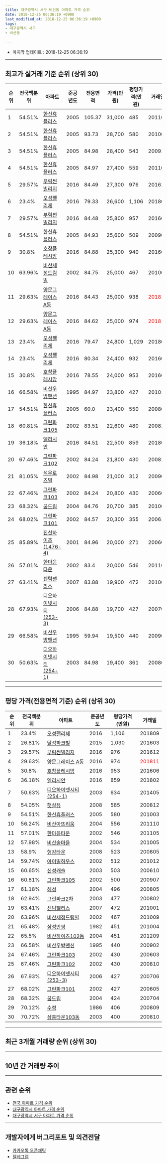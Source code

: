 ```yaml
---
title: 대구광역시 서구 비산동 아파트 가격 순위
date: 2018-12-25 06:36:19 +0900
last_modified_at: 2018-12-25 06:36:19 +0900
tags:
- 대구광역시 서구
- 비산동

---
```


* 마지막 업데이트 : 2018-12-25 06:36:19

---

## 최고가 실거래 기준 순위 (상위 30)


|순위|전국백분위|아파트|준공년도|전용면적|가격(만원)|평당가격(만원)|거래일|
|---|---|---|---|---|---|---|---|
|1|54.51%|[한신휴플러스](https://search.naver.com/search.naver?query=%EB%8C%80%EA%B5%AC%EA%B4%91%EC%97%AD%EC%8B%9C+%EC%84%9C%EA%B5%AC+%EB%B9%84%EC%82%B0%EB%8F%99+%ED%95%9C%EC%8B%A0%ED%9C%B4%ED%94%8C%EB%9F%AC%EC%8A%A4)|2005|105.37|31,000|485|201104|
|2|54.51%|[한신휴플러스](https://search.naver.com/search.naver?query=%EB%8C%80%EA%B5%AC%EA%B4%91%EC%97%AD%EC%8B%9C+%EC%84%9C%EA%B5%AC+%EB%B9%84%EC%82%B0%EB%8F%99+%ED%95%9C%EC%8B%A0%ED%9C%B4%ED%94%8C%EB%9F%AC%EC%8A%A4)|2005|93.73|28,700|580|201003|
|3|54.51%|[한신휴플러스](https://search.naver.com/search.naver?query=%EB%8C%80%EA%B5%AC%EA%B4%91%EC%97%AD%EC%8B%9C+%EC%84%9C%EA%B5%AC+%EB%B9%84%EC%82%B0%EB%8F%99+%ED%95%9C%EC%8B%A0%ED%9C%B4%ED%94%8C%EB%9F%AC%EC%8A%A4)|2005|84.98|28,400|543|200912|
|4|54.51%|[한신휴플러스](https://search.naver.com/search.naver?query=%EB%8C%80%EA%B5%AC%EA%B4%91%EC%97%AD%EC%8B%9C+%EC%84%9C%EA%B5%AC+%EB%B9%84%EC%82%B0%EB%8F%99+%ED%95%9C%EC%8B%A0%ED%9C%B4%ED%94%8C%EB%9F%AC%EC%8A%A4)|2005|84.97|27,400|559|201103|
|5|29.57%|[부림썬빌리지](https://search.naver.com/search.naver?query=%EB%8C%80%EA%B5%AC%EA%B4%91%EC%97%AD%EC%8B%9C+%EC%84%9C%EA%B5%AC+%EB%B9%84%EC%82%B0%EB%8F%99+%EB%B6%80%EB%A6%BC%EC%8D%AC%EB%B9%8C%EB%A6%AC%EC%A7%80)|2016|84.49|27,300|976|201612|
|6|23.4%|[오성펠리체](https://search.naver.com/search.naver?query=%EB%8C%80%EA%B5%AC%EA%B4%91%EC%97%AD%EC%8B%9C+%EC%84%9C%EA%B5%AC+%EB%B9%84%EC%82%B0%EB%8F%99+%EC%98%A4%EC%84%B1%ED%8E%A0%EB%A6%AC%EC%B2%B4)|2016|79.33|26,600|1,106|201809|
|7|29.57%|[부림썬빌리지](https://search.naver.com/search.naver?query=%EB%8C%80%EA%B5%AC%EA%B4%91%EC%97%AD%EC%8B%9C+%EC%84%9C%EA%B5%AC+%EB%B9%84%EC%82%B0%EB%8F%99+%EB%B6%80%EB%A6%BC%EC%8D%AC%EB%B9%8C%EB%A6%AC%EC%A7%80)|2016|84.48|25,800|957|201605|
|8|54.51%|[한신휴플러스](https://search.naver.com/search.naver?query=%EB%8C%80%EA%B5%AC%EA%B4%91%EC%97%AD%EC%8B%9C+%EC%84%9C%EA%B5%AC+%EB%B9%84%EC%82%B0%EB%8F%99+%ED%95%9C%EC%8B%A0%ED%9C%B4%ED%94%8C%EB%9F%AC%EC%8A%A4)|2005|84.93|25,600|509|200903|
|9|30.8%|[호창플레시앙](https://search.naver.com/search.naver?query=%EB%8C%80%EA%B5%AC%EA%B4%91%EC%97%AD%EC%8B%9C+%EC%84%9C%EA%B5%AC+%EB%B9%84%EC%82%B0%EB%8F%99+%ED%98%B8%EC%B0%BD%ED%94%8C%EB%A0%88%EC%8B%9C%EC%95%99)|2016|84.88|25,300|940|201606|
|10|63.96%|[비산세정드림빌](https://search.naver.com/search.naver?query=%EB%8C%80%EA%B5%AC%EA%B4%91%EC%97%AD%EC%8B%9C+%EC%84%9C%EA%B5%AC+%EB%B9%84%EC%82%B0%EB%8F%99+%EB%B9%84%EC%82%B0%EC%84%B8%EC%A0%95%EB%93%9C%EB%A6%BC%EB%B9%8C)|2002|84.75|25,000|467|201009|
|11|29.63%|[양문그레이스 A동](https://search.naver.com/search.naver?query=%EB%8C%80%EA%B5%AC%EA%B4%91%EC%97%AD%EC%8B%9C+%EC%84%9C%EA%B5%AC+%EB%B9%84%EC%82%B0%EB%8F%99+%EC%96%91%EB%AC%B8%EA%B7%B8%EB%A0%88%EC%9D%B4%EC%8A%A4+A%EB%8F%99)|2016|84.43|25,000|938|<span style="color:red">201810</span>|
|12|29.63%|[양문그레이스 A동](https://search.naver.com/search.naver?query=%EB%8C%80%EA%B5%AC%EA%B4%91%EC%97%AD%EC%8B%9C+%EC%84%9C%EA%B5%AC+%EB%B9%84%EC%82%B0%EB%8F%99+%EC%96%91%EB%AC%B8%EA%B7%B8%EB%A0%88%EC%9D%B4%EC%8A%A4+A%EB%8F%99)|2016|84.62|25,000|974|<span style="color:red">201811</span>|
|13|23.4%|[오성펠리체](https://search.naver.com/search.naver?query=%EB%8C%80%EA%B5%AC%EA%B4%91%EC%97%AD%EC%8B%9C+%EC%84%9C%EA%B5%AC+%EB%B9%84%EC%82%B0%EB%8F%99+%EC%98%A4%EC%84%B1%ED%8E%A0%EB%A6%AC%EC%B2%B4)|2016|79.47|24,800|1,029|201804|
|14|23.4%|[오성펠리체](https://search.naver.com/search.naver?query=%EB%8C%80%EA%B5%AC%EA%B4%91%EC%97%AD%EC%8B%9C+%EC%84%9C%EA%B5%AC+%EB%B9%84%EC%82%B0%EB%8F%99+%EC%98%A4%EC%84%B1%ED%8E%A0%EB%A6%AC%EC%B2%B4)|2016|80.34|24,400|932|201602|
|15|30.8%|[호창플레시앙](https://search.naver.com/search.naver?query=%EB%8C%80%EA%B5%AC%EA%B4%91%EC%97%AD%EC%8B%9C+%EC%84%9C%EA%B5%AC+%EB%B9%84%EC%82%B0%EB%8F%99+%ED%98%B8%EC%B0%BD%ED%94%8C%EB%A0%88%EC%8B%9C%EC%95%99)|2016|78.55|24,000|953|201606|
|16|66.58%|[비산우방맨션](https://search.naver.com/search.naver?query=%EB%8C%80%EA%B5%AC%EA%B4%91%EC%97%AD%EC%8B%9C+%EC%84%9C%EA%B5%AC+%EB%B9%84%EC%82%B0%EB%8F%99+%EB%B9%84%EC%82%B0%EC%9A%B0%EB%B0%A9%EB%A7%A8%EC%85%98)|1995|84.97|23,800|427|201010|
|17|54.51%|[한신휴플러스](https://search.naver.com/search.naver?query=%EB%8C%80%EA%B5%AC%EA%B4%91%EC%97%AD%EC%8B%9C+%EC%84%9C%EA%B5%AC+%EB%B9%84%EC%82%B0%EB%8F%99+%ED%95%9C%EC%8B%A0%ED%9C%B4%ED%94%8C%EB%9F%AC%EC%8A%A4)|2005|60.0|23,400|550|200804|
|18|60.81%|[그린파크105](https://search.naver.com/search.naver?query=%EB%8C%80%EA%B5%AC%EA%B4%91%EC%97%AD%EC%8B%9C+%EC%84%9C%EA%B5%AC+%EB%B9%84%EC%82%B0%EB%8F%99+%EA%B7%B8%EB%A6%B0%ED%8C%8C%ED%81%AC105)|2002|83.51|22,600|480|200811|
|19|36.18%|[엘리시안](https://search.naver.com/search.naver?query=%EB%8C%80%EA%B5%AC%EA%B4%91%EC%97%AD%EC%8B%9C+%EC%84%9C%EA%B5%AC+%EB%B9%84%EC%82%B0%EB%8F%99+%EC%97%98%EB%A6%AC%EC%8B%9C%EC%95%88)|2016|84.51|22,500|859|201802|
|20|67.46%|[그린파크102](https://search.naver.com/search.naver?query=%EB%8C%80%EA%B5%AC%EA%B4%91%EC%97%AD%EC%8B%9C+%EC%84%9C%EA%B5%AC+%EB%B9%84%EC%82%B0%EB%8F%99+%EA%B7%B8%EB%A6%B0%ED%8C%8C%ED%81%AC102)|2002|84.24|21,800|430|200810|
|21|81.05%|[석우로즈빌](https://search.naver.com/search.naver?query=%EB%8C%80%EA%B5%AC%EA%B4%91%EC%97%AD%EC%8B%9C+%EC%84%9C%EA%B5%AC+%EB%B9%84%EC%82%B0%EB%8F%99+%EC%84%9D%EC%9A%B0%EB%A1%9C%EC%A6%88%EB%B9%8C)|2002|84.98|21,000|312|200905|
|22|67.46%|[그린파크103](https://search.naver.com/search.naver?query=%EB%8C%80%EA%B5%AC%EA%B4%91%EC%97%AD%EC%8B%9C+%EC%84%9C%EA%B5%AC+%EB%B9%84%EC%82%B0%EB%8F%99+%EA%B7%B8%EB%A6%B0%ED%8C%8C%ED%81%AC103)|2002|84.24|20,800|430|200603|
|23|68.32%|[꿈드림](https://search.naver.com/search.naver?query=%EB%8C%80%EA%B5%AC%EA%B4%91%EC%97%AD%EC%8B%9C+%EC%84%9C%EA%B5%AC+%EB%B9%84%EC%82%B0%EB%8F%99+%EA%BF%88%EB%93%9C%EB%A6%BC)|2004|84.76|20,700|385|201001|
|24|68.02%|[그린파크101](https://search.naver.com/search.naver?query=%EB%8C%80%EA%B5%AC%EA%B4%91%EC%97%AD%EC%8B%9C+%EC%84%9C%EA%B5%AC+%EB%B9%84%EC%82%B0%EB%8F%99+%EA%B7%B8%EB%A6%B0%ED%8C%8C%ED%81%AC101)|2002|84.57|20,300|355|200611|
|25|85.89%|[진산하이츠(1476-4)](https://search.naver.com/search.naver?query=%EB%8C%80%EA%B5%AC%EA%B4%91%EC%97%AD%EC%8B%9C+%EC%84%9C%EA%B5%AC+%EB%B9%84%EC%82%B0%EB%8F%99+%EC%A7%84%EC%82%B0%ED%95%98%EC%9D%B4%EC%B8%A0%281476-4%29)|2001|84.96|20,000|271|200603|
|26|57.01%|[한마음타운](https://search.naver.com/search.naver?query=%EB%8C%80%EA%B5%AC%EA%B4%91%EC%97%AD%EC%8B%9C+%EC%84%9C%EA%B5%AC+%EB%B9%84%EC%82%B0%EB%8F%99+%ED%95%9C%EB%A7%88%EC%9D%8C%ED%83%80%EC%9A%B4)|2002|83.4|20,000|546|201105|
|27|63.41%|[센텀팰리스](https://search.naver.com/search.naver?query=%EB%8C%80%EA%B5%AC%EA%B4%91%EC%97%AD%EC%8B%9C+%EC%84%9C%EA%B5%AC+%EB%B9%84%EC%82%B0%EB%8F%99+%EC%84%BC%ED%85%80%ED%8C%B0%EB%A6%AC%EC%8A%A4)|2007|83.88|19,900|472|201001|
|28|67.93%|[디오하이넷시티(253-3)](https://search.naver.com/search.naver?query=%EB%8C%80%EA%B5%AC%EA%B4%91%EC%97%AD%EC%8B%9C+%EC%84%9C%EA%B5%AC+%EB%B9%84%EC%82%B0%EB%8F%99+%EB%94%94%EC%98%A4%ED%95%98%EC%9D%B4%EB%84%B7%EC%8B%9C%ED%8B%B0%28253-3%29)|2006|84.88|19,700|427|200706|
|29|66.58%|[비산우방맨션](https://search.naver.com/search.naver?query=%EB%8C%80%EA%B5%AC%EA%B4%91%EC%97%AD%EC%8B%9C+%EC%84%9C%EA%B5%AC+%EB%B9%84%EC%82%B0%EB%8F%99+%EB%B9%84%EC%82%B0%EC%9A%B0%EB%B0%A9%EB%A7%A8%EC%85%98)|1995|59.94|19,500|440|200902|
|30|50.63%|[디오하이넷시티(254-1)](https://search.naver.com/search.naver?query=%EB%8C%80%EA%B5%AC%EA%B4%91%EC%97%AD%EC%8B%9C+%EC%84%9C%EA%B5%AC+%EB%B9%84%EC%82%B0%EB%8F%99+%EB%94%94%EC%98%A4%ED%95%98%EC%9D%B4%EB%84%B7%EC%8B%9C%ED%8B%B0%28254-1%29)|2003|84.98|19,400|361|200802|


---

## 평당 가격(전용면적 기준) 순위 (상위 30)


|순위|전국백분위|아파트|준공년도|평당가격(만원)|거래일|
|---|---|---|---|---|---|
|1|23.4%|[오성펠리체](https://search.naver.com/search.naver?query=%EB%8C%80%EA%B5%AC%EA%B4%91%EC%97%AD%EC%8B%9C+%EC%84%9C%EA%B5%AC+%EB%B9%84%EC%82%B0%EB%8F%99+%EC%98%A4%EC%84%B1%ED%8E%A0%EB%A6%AC%EC%B2%B4)|2016|1,106|201809|
|2|26.81%|[달성파크빌](https://search.naver.com/search.naver?query=%EB%8C%80%EA%B5%AC%EA%B4%91%EC%97%AD%EC%8B%9C+%EC%84%9C%EA%B5%AC+%EB%B9%84%EC%82%B0%EB%8F%99+%EB%8B%AC%EC%84%B1%ED%8C%8C%ED%81%AC%EB%B9%8C)|2015|1,030|201603|
|3|29.57%|[부림썬빌리지](https://search.naver.com/search.naver?query=%EB%8C%80%EA%B5%AC%EA%B4%91%EC%97%AD%EC%8B%9C+%EC%84%9C%EA%B5%AC+%EB%B9%84%EC%82%B0%EB%8F%99+%EB%B6%80%EB%A6%BC%EC%8D%AC%EB%B9%8C%EB%A6%AC%EC%A7%80)|2016|976|201612|
|4|29.63%|[양문그레이스 A동](https://search.naver.com/search.naver?query=%EB%8C%80%EA%B5%AC%EA%B4%91%EC%97%AD%EC%8B%9C+%EC%84%9C%EA%B5%AC+%EB%B9%84%EC%82%B0%EB%8F%99+%EC%96%91%EB%AC%B8%EA%B7%B8%EB%A0%88%EC%9D%B4%EC%8A%A4+A%EB%8F%99)|2016|974|<span style="color:red">201811</span>|
|5|30.8%|[호창플레시앙](https://search.naver.com/search.naver?query=%EB%8C%80%EA%B5%AC%EA%B4%91%EC%97%AD%EC%8B%9C+%EC%84%9C%EA%B5%AC+%EB%B9%84%EC%82%B0%EB%8F%99+%ED%98%B8%EC%B0%BD%ED%94%8C%EB%A0%88%EC%8B%9C%EC%95%99)|2016|953|201606|
|6|36.18%|[엘리시안](https://search.naver.com/search.naver?query=%EB%8C%80%EA%B5%AC%EA%B4%91%EC%97%AD%EC%8B%9C+%EC%84%9C%EA%B5%AC+%EB%B9%84%EC%82%B0%EB%8F%99+%EC%97%98%EB%A6%AC%EC%8B%9C%EC%95%88)|2016|859|201802|
|7|50.63%|[디오하이넷시티(254-1)](https://search.naver.com/search.naver?query=%EB%8C%80%EA%B5%AC%EA%B4%91%EC%97%AD%EC%8B%9C+%EC%84%9C%EA%B5%AC+%EB%B9%84%EC%82%B0%EB%8F%99+%EB%94%94%EC%98%A4%ED%95%98%EC%9D%B4%EB%84%B7%EC%8B%9C%ED%8B%B0%28254-1%29)|2003|634|201405|
|8|54.05%|[햇살뷰](https://search.naver.com/search.naver?query=%EB%8C%80%EA%B5%AC%EA%B4%91%EC%97%AD%EC%8B%9C+%EC%84%9C%EA%B5%AC+%EB%B9%84%EC%82%B0%EB%8F%99+%ED%96%87%EC%82%B4%EB%B7%B0)|2008|585|200812|
|9|54.51%|[한신휴플러스](https://search.naver.com/search.naver?query=%EB%8C%80%EA%B5%AC%EA%B4%91%EC%97%AD%EC%8B%9C+%EC%84%9C%EA%B5%AC+%EB%B9%84%EC%82%B0%EB%8F%99+%ED%95%9C%EC%8B%A0%ED%9C%B4%ED%94%8C%EB%9F%AC%EC%8A%A4)|2005|580|201003|
|10|56.24%|[비산아뜨리움](https://search.naver.com/search.naver?query=%EB%8C%80%EA%B5%AC%EA%B4%91%EC%97%AD%EC%8B%9C+%EC%84%9C%EA%B5%AC+%EB%B9%84%EC%82%B0%EB%8F%99+%EB%B9%84%EC%82%B0%EC%95%84%EB%9C%A8%EB%A6%AC%EC%9B%80)|2004|556|201110|
|11|57.01%|[한마음타운](https://search.naver.com/search.naver?query=%EB%8C%80%EA%B5%AC%EA%B4%91%EC%97%AD%EC%8B%9C+%EC%84%9C%EA%B5%AC+%EB%B9%84%EC%82%B0%EB%8F%99+%ED%95%9C%EB%A7%88%EC%9D%8C%ED%83%80%EC%9A%B4)|2002|546|201105|
|12|57.98%|[비산솔마을](https://search.naver.com/search.naver?query=%EB%8C%80%EA%B5%AC%EA%B4%91%EC%97%AD%EC%8B%9C+%EC%84%9C%EA%B5%AC+%EB%B9%84%EC%82%B0%EB%8F%99+%EB%B9%84%EC%82%B0%EC%86%94%EB%A7%88%EC%9D%84)|2004|534|201005|
|13|58.9%|[행강타운](https://search.naver.com/search.naver?query=%EB%8C%80%EA%B5%AC%EA%B4%91%EC%97%AD%EC%8B%9C+%EC%84%9C%EA%B5%AC+%EB%B9%84%EC%82%B0%EB%8F%99+%ED%96%89%EA%B0%95%ED%83%80%EC%9A%B4)|2008|523|200805|
|14|59.74%|[아이빌하우스](https://search.naver.com/search.naver?query=%EB%8C%80%EA%B5%AC%EA%B4%91%EC%97%AD%EC%8B%9C+%EC%84%9C%EA%B5%AC+%EB%B9%84%EC%82%B0%EB%8F%99+%EC%95%84%EC%9D%B4%EB%B9%8C%ED%95%98%EC%9A%B0%EC%8A%A4)|2002|512|201012|
|15|60.65%|[신성캐슬](https://search.naver.com/search.naver?query=%EB%8C%80%EA%B5%AC%EA%B4%91%EC%97%AD%EC%8B%9C+%EC%84%9C%EA%B5%AC+%EB%B9%84%EC%82%B0%EB%8F%99+%EC%8B%A0%EC%84%B1%EC%BA%90%EC%8A%AC)|2003|503|200610|
|16|60.81%|[그린파크105](https://search.naver.com/search.naver?query=%EB%8C%80%EA%B5%AC%EA%B4%91%EC%97%AD%EC%8B%9C+%EC%84%9C%EA%B5%AC+%EB%B9%84%EC%82%B0%EB%8F%99+%EA%B7%B8%EB%A6%B0%ED%8C%8C%ED%81%AC105)|2002|500|200907|
|17|61.18%|[혜성](https://search.naver.com/search.naver?query=%EB%8C%80%EA%B5%AC%EA%B4%91%EC%97%AD%EC%8B%9C+%EC%84%9C%EA%B5%AC+%EB%B9%84%EC%82%B0%EB%8F%99+%ED%98%9C%EC%84%B1)|2004|496|200805|
|18|62.94%|[그린파크2차](https://search.naver.com/search.naver?query=%EB%8C%80%EA%B5%AC%EA%B4%91%EC%97%AD%EC%8B%9C+%EC%84%9C%EA%B5%AC+%EB%B9%84%EC%82%B0%EB%8F%99+%EA%B7%B8%EB%A6%B0%ED%8C%8C%ED%81%AC2%EC%B0%A8)|2003|477|200802|
|19|63.41%|[센텀팰리스](https://search.naver.com/search.naver?query=%EB%8C%80%EA%B5%AC%EA%B4%91%EC%97%AD%EC%8B%9C+%EC%84%9C%EA%B5%AC+%EB%B9%84%EC%82%B0%EB%8F%99+%EC%84%BC%ED%85%80%ED%8C%B0%EB%A6%AC%EC%8A%A4)|2007|472|201001|
|20|63.96%|[비산세정드림빌](https://search.naver.com/search.naver?query=%EB%8C%80%EA%B5%AC%EA%B4%91%EC%97%AD%EC%8B%9C+%EC%84%9C%EA%B5%AC+%EB%B9%84%EC%82%B0%EB%8F%99+%EB%B9%84%EC%82%B0%EC%84%B8%EC%A0%95%EB%93%9C%EB%A6%BC%EB%B9%8C)|2002|467|201009|
|21|65.48%|[삼성만평](https://search.naver.com/search.naver?query=%EB%8C%80%EA%B5%AC%EA%B4%91%EC%97%AD%EC%8B%9C+%EC%84%9C%EA%B5%AC+%EB%B9%84%EC%82%B0%EB%8F%99+%EC%82%BC%EC%84%B1%EB%A7%8C%ED%8F%89)|1982|451|201004|
|22|65.5%|[비산하이츠102동](https://search.naver.com/search.naver?query=%EB%8C%80%EA%B5%AC%EA%B4%91%EC%97%AD%EC%8B%9C+%EC%84%9C%EA%B5%AC+%EB%B9%84%EC%82%B0%EB%8F%99+%EB%B9%84%EC%82%B0%ED%95%98%EC%9D%B4%EC%B8%A0102%EB%8F%99)|2004|451|201209|
|23|66.58%|[비산우방맨션](https://search.naver.com/search.naver?query=%EB%8C%80%EA%B5%AC%EA%B4%91%EC%97%AD%EC%8B%9C+%EC%84%9C%EA%B5%AC+%EB%B9%84%EC%82%B0%EB%8F%99+%EB%B9%84%EC%82%B0%EC%9A%B0%EB%B0%A9%EB%A7%A8%EC%85%98)|1995|440|200902|
|24|67.46%|[그린파크103](https://search.naver.com/search.naver?query=%EB%8C%80%EA%B5%AC%EA%B4%91%EC%97%AD%EC%8B%9C+%EC%84%9C%EA%B5%AC+%EB%B9%84%EC%82%B0%EB%8F%99+%EA%B7%B8%EB%A6%B0%ED%8C%8C%ED%81%AC103)|2002|430|200603|
|25|67.46%|[그린파크102](https://search.naver.com/search.naver?query=%EB%8C%80%EA%B5%AC%EA%B4%91%EC%97%AD%EC%8B%9C+%EC%84%9C%EA%B5%AC+%EB%B9%84%EC%82%B0%EB%8F%99+%EA%B7%B8%EB%A6%B0%ED%8C%8C%ED%81%AC102)|2002|430|200810|
|26|67.93%|[디오하이넷시티(253-3)](https://search.naver.com/search.naver?query=%EB%8C%80%EA%B5%AC%EA%B4%91%EC%97%AD%EC%8B%9C+%EC%84%9C%EA%B5%AC+%EB%B9%84%EC%82%B0%EB%8F%99+%EB%94%94%EC%98%A4%ED%95%98%EC%9D%B4%EB%84%B7%EC%8B%9C%ED%8B%B0%28253-3%29)|2006|427|200706|
|27|68.02%|[그린파크101](https://search.naver.com/search.naver?query=%EB%8C%80%EA%B5%AC%EA%B4%91%EC%97%AD%EC%8B%9C+%EC%84%9C%EA%B5%AC+%EB%B9%84%EC%82%B0%EB%8F%99+%EA%B7%B8%EB%A6%B0%ED%8C%8C%ED%81%AC101)|2002|427|200605|
|28|68.32%|[꿈드림](https://search.naver.com/search.naver?query=%EB%8C%80%EA%B5%AC%EA%B4%91%EC%97%AD%EC%8B%9C+%EC%84%9C%EA%B5%AC+%EB%B9%84%EC%82%B0%EB%8F%99+%EA%BF%88%EB%93%9C%EB%A6%BC)|2004|424|200704|
|29|70.12%|[수정](https://search.naver.com/search.naver?query=%EB%8C%80%EA%B5%AC%EA%B4%91%EC%97%AD%EC%8B%9C+%EC%84%9C%EA%B5%AC+%EB%B9%84%EC%82%B0%EB%8F%99+%EC%88%98%EC%A0%95)|1986|406|200809|
|30|70.72%|[삼흥타운103동](https://search.naver.com/search.naver?query=%EB%8C%80%EA%B5%AC%EA%B4%91%EC%97%AD%EC%8B%9C+%EC%84%9C%EA%B5%AC+%EB%B9%84%EC%82%B0%EB%8F%99+%EC%82%BC%ED%9D%A5%ED%83%80%EC%9A%B4103%EB%8F%99)|2003|400|200810|


---

## 최근 3개월 거래량 순위 (상위 30)


<div style="width:100%;">
    <canvas id="deal_count_ranking" height="250"></canvas>
</div>


<script>
new Chart(document.getElementById("deal_count_ranking"), {
    type: 'horizontalBar',
    data: {
        labels: ['한신휴플러스', '비산우방맨션', '삼성만평', '그린파크2차', '양문그레이스 A동', '수정', '진산하이츠(1476-4)', '그린파크102', '그린파크101', '양지', '비산솔마을'],
        datasets: [{
            label: '실거래 수',
            data: [4, 2, 2, 2, 2, 1, 1, 1, 1, 1, 1],
            borderColor: "rgba(255, 0, 128, 1)",
            backgroundColor: "rgba(255, 0, 128, 0.5)",
            fill: false,
        }]
    },
    options: {
        responsive: true,
        title: {
            display: true,
            text: '최근 3개월 거래량 순위'
        },
        tooltips: {
            mode: 'index',
            intersect: false,
            callbacks: {
                title: function(tooltipItems, data) {
                    return "실거래 수:";
                },
                label: function(tooltipItem, data) {
                    return data.labels[tooltipItem.index] + ": " + tooltipItem.xLabel;
                }
            }
        },
        hover: {
            mode: 'nearest',
            intersect: true
        },
        scales: {
            xAxes: [{
                display: true,
                scaleLabel: {
                    display: true,
                    labelString: '실거래 수'
                },
                ticks: {
                    suggestedMin: 0,
                }
            }],
            yAxes: [{
                display: true,
                ticks: {
                    autoSkip: false,
                    callback: function(value, index, values) {
                        if (value.length > 15)
                            return value.substr(0, 13) + "...";
                        else
                            return value;
                    }
                },
                scaleLabel: {
                    display: false,
                }
            }]
        }
    }
});

</script>


---

## 10년 간 거래량 추이


<div style="width:100%;">
    <canvas id="deal_progress" height="250"></canvas>
</div>

<script>
new Chart(document.getElementById("deal_progress"), {
    type: 'line',
    data: {
        labels: ['200812','200901','200902','200903','200904','200905','200906','200907','200908','200909','200910','200911','200912','201001','201002','201003','201004','201005','201006','201007','201008','201009','201010','201011','201012','201101','201102','201103','201104','201105','201106','201107','201108','201109','201110','201111','201112','201201','201202','201203','201204','201205','201206','201207','201208','201209','201210','201211','201212','201301','201302','201303','201304','201305','201306','201307','201308','201309','201310','201311','201312','201401','201402','201403','201404','201405','201406','201407','201408','201409','201410','201411','201412','201501','201502','201503','201504','201505','201506','201507','201508','201509','201510','201511','201512','201601','201602','201603','201604','201605','201606','201607','201608','201609','201610','201611','201612','201701','201702','201703','201704','201705','201706','201707','201708','201709','201710','201711','201712','201801','201802','201803','201804','201805','201806','201807','201808','201809','201810','201811','201812'],
        datasets: [{
            label: '실거래 수',
            pointRadius: 1,
            data: [9, 20, 13, 22, 14, 15, 10, 7, 7, 9, 10, 11, 7, 14, 6, 15, 12, 7, 6, 10, 11, 6, 8, 2, 12, 14, 16, 18, 17, 15, 13, 16, 13, 6, 15, 14, 8, 5, 16, 14, 11, 6, 5, 7, 6, 2, 8, 6, 5, 3, 14, 19, 9, 12, 17, 5, 6, 9, 21, 6, 5, 10, 14, 12, 18, 7, 6, 6, 8, 15, 8, 9, 8, 10, 11, 16, 13, 14, 4, 12, 9, 6, 14, 7, 5, 4, 6, 8, 6, 10, 18, 6, 5, 7, 7, 2, 6, 4, 7, 5, 8, 6, 6, 4, 7, 13, 10, 8, 4, 9, 13, 12, 7, 12, 7, 3, 5, 9, 8, 9, 1],
            borderColor: "rgba(255, 201, 14, 1)",
            backgroundColor: "rgba(255, 201, 14, 0.5)",
            fill: true,
        }]
    },
    options: {
        responsive: true,
        title: {
            display: true,
            text: '10년간 거래량 추이'
        },
        tooltips: {
            mode: 'index',
            intersect: false,
        },
        hover: {
            mode: 'nearest',
            intersect: true
        },
        scales: {
            xAxes: [{
                display: true,
                scaleLabel: {
                    display: true,
                    labelString: '년/월'
                }
            }],
            yAxes: [{
                display: true,
                ticks: {
                    suggestedMin: 0,
                },
                scaleLabel: {
                    display: true,
                    labelString: '실거래 수'
                }
            }]
        }
    }
});

</script>


---

## 관련 순위

- [전국 아파트 가격 순위](https://inasie.github.io/apt-ranking/전국)
- [대구광역시 아파트 가격 순위](https://inasie.github.io/apt-ranking/대구광역시)
- [대구광역시 서구 아파트 가격 순위](https://inasie.github.io/apt-ranking/대구광역시-서구)


---

## 개발자에게 버그리포트 및 의견전달

- [카카오톡 오픈채팅](https://open.kakao.com/o/gLJUAP4)
- [텔레그램](https://t.me/inasie)

